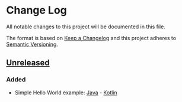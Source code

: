 # Change Log
All notable changes to this project will be documented in this file.

The format is based on [Keep a Changelog](http://keepachangelog.com/)
and this project adheres to [Semantic Versioning](http://semver.org/).

## [Unreleased]
### Added
- Simple Hello World example: [Java](Java%20Plugins/001%20Simple%20Hello%20World) - [Kotlin](Kotlin%20Plugins/001%20Simple%20Hello%20World)

[Unreleased]: https://github.com/PlateStack/PlateStack/compare/v0.0.0...HEAD
